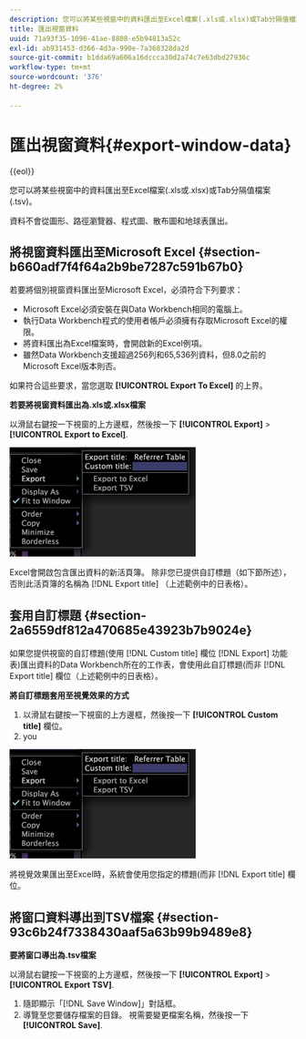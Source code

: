 ```yaml
---
description: 您可以將某些視窗中的資料匯出至Excel檔案(.xls或.xlsx)或Tab分隔值檔案(.tsv)。
title: 匯出視窗資料
uuid: 71a93f35-1096-41ae-8808-e5b94813a52c
exl-id: ab931453-d366-4d3a-990e-7a368328da2d
source-git-commit: b1dda69a606a16dccca30d2a74c7e63dbd27936c
workflow-type: tm+mt
source-wordcount: '376'
ht-degree: 2%

---
```


# 匯出視窗資料{#export-window-data}

{{eol}}

您可以將某些視窗中的資料匯出至Excel檔案(.xls或.xlsx)或Tab分隔值檔案(.tsv)。

資料不會從圖形、路徑瀏覽器、程式圖、散布圖和地球表匯出。

## 將視窗資料匯出至Microsoft Excel {#section-b660adf7f4f64a2b9be7287c591b67b0}

若要將個別視窗資料匯出至Microsoft Excel，必須符合下列要求：

* Microsoft Excel必須安裝在與Data Workbench相同的電腦上。
* 執行Data Workbench程式的使用者帳戶必須擁有存取Microsoft Excel的權限。
* 將資料匯出為Excel檔案時，會開啟新的Excel例項。
* 雖然Data Workbench支援超過256列和65,536列資料，但8.0之前的Microsoft Excel版本則否。

如果符合這些要求，當您選取 **[!UICONTROL Export To Excel]** 的上界。

**若要將視窗資料匯出為.xls或.xlsx檔案**

以滑鼠右鍵按一下視窗的上方邊框，然後按一下 **[!UICONTROL Export]** > **[!UICONTROL Export to Excel]**.

![](assets/mnu_window_TitleBar_Export.png)

Excel會開啟包含匯出資料的新活頁簿。 除非您已提供自訂標題（如下節所述），否則此活頁簿的名稱為 [!DNL Export title] （上述範例中的日表格）。

## 套用自訂標題 {#section-2a6559df812a470685e43923b7b9024e}

如果您提供視窗的自訂標題(使用 [!DNL Custom title] 欄位 [!DNL Export] 功能表)匯出資料的Data Workbench所在的工作表，會使用此自訂標題(而非 [!DNL Export title] 欄位（上述範例中的日表格）。

**將自訂標題套用至視覺效果的方式**

1. 以滑鼠右鍵按一下視窗的上方邊框，然後按一下 **[!UICONTROL Custom title]** 欄位。
1. you

![](assets/mnu_window_TitleBar_Export.png)

將視覺效果匯出至Excel時，系統會使用您指定的標題(而非 [!DNL Export title] 欄位。

## 將窗口資料導出到TSV檔案 {#section-93c6b24f7338430aaf5a63b99b9489e8}

**要將窗口導出為.tsv檔案**

以滑鼠右鍵按一下視窗的上方邊框，然後按一下 **[!UICONTROL Export]** > **[!UICONTROL Export TSV]**.

1. 隨即顯示「[!DNL Save Window]」對話框。
1. 導覽至您要儲存檔案的目錄。 視需要變更檔案名稱，然後按一下 **[!UICONTROL Save]**.
